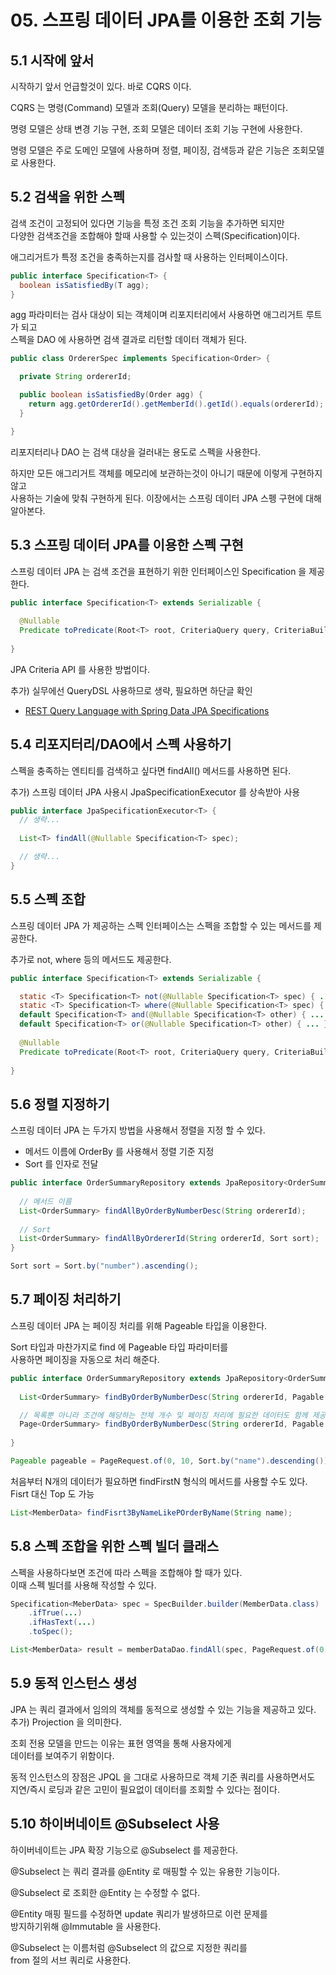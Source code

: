 # 05. 스프링 데이터 JPA를 이용한 조회 기능

## 5.1 시작에 앞서

시작하기 앞서 언급할것이 있다. 바로 CQRS 이다.

CQRS 는 명령(Command) 모델과 조회(Query) 모델을 분리하는 패턴이다.

명령 모델은 상태 변경 기능 구현, 조회 모델은 데이터 조회 기능 구현에 사용한다.

명령 모델은 주로 도메인 모델에 사용하며 정렬, 페이징, 검색등과 같은 기능은 조회모델로 사용한다.

## 5.2 검색을 위한 스펙

검색 조건이 고정되어 있다면 기능을 특정 조건 조회 기능을 추가하면 되지만  
다양한 검색조건을 조합해야 할때 사용할 수 있는것이 스펙(Specification)이다.

애그리거트가 특정 조건을 충족하는지를 검사할 때 사용하는 인터페이스이다.

```java
public interface Specification<T> {
  boolean isSatisfiedBy(T agg);
}
```

agg 파라미터는 검사 대상이 되는 객체이며 리포지터리에서 사용하면 애그리거트 루트가 되고  
스펙을 DAO 에 사용하면 검색 결과로 리턴할 데이터 객체가 된다.

```java
public class OrdererSpec implements Specification<Order> {

  private String ordererId;

  public boolean isSatisfiedBy(Order agg) {
    return agg.getOrdererId().getMemberId().getId().equals(ordererId);
  }

}
```

리포지터리나 DAO 는 검색 대상을 걸러내는 용도로 스펙을 사용한다.

하지만 모든 애그리거트 객체를 메모리에 보관하는것이 아니기 때문에 이렇게 구현하지 않고  
사용하는 기술에 맞춰 구현하게 된다. 이장에서는 스프링 데이터 JPA 스펭 구현에 대해 알아본다.

## 5.3 스프링 데이터 JPA를 이용한 스펙 구현

스프링 데이터 JPA 는 검색 조건을 표현하기 위한 인터페이스인 Specification 을 제공한다.

```java
public interface Specification<T> extends Serializable {
  
  @Nullable
  Predicate toPredicate(Root<T> root, CriteriaQuery query, CriteriaBuilder cb);
  
}
```

JPA Criteria API 를 사용한 방법이다.

추가) 실무에선 QueryDSL 사용하므로 생략, 필요하면 하단글 확인

- [REST Query Language with Spring Data JPA Specifications](https://www.baeldung.com/rest-api-search-language-spring-data-specifications)

## 5.4 리포지터리/DAO에서 스펙 사용하기

스펙을 충족하는 엔티티를 검색하고 싶다면 findAll() 메서드를 사용하면 된다.

추가) 스프링 데이터 JPA 사용시 JpaSpecificationExecutor 를 상속받아 사용

```java
public interface JpaSpecificationExecutor<T> {
  // 생략...
  
  List<T> findAll(@Nullable Specification<T> spec);

  // 생략...
}
```

## 5.5 스펙 조합

스프링 데이터 JPA 가 제공하는 스펙 인터페이스는 스펙을 조합할 수 있는 메서드를 제공한다.

추가로 not, where 등의 메서드도 제공한다.

```java
public interface Specification<T> extends Serializable {

  static <T> Specification<T> not(@Nullable Specification<T> spec) { ... }
  static <T> Specification<T> where(@Nullable Specification<T> spec) { ... }
  default Specification<T> and(@Nullable Specification<T> other) { ... }
  default Specification<T> or(@Nullable Specification<T> other) { ... }
  
  @Nullable
  Predicate toPredicate(Root<T> root, CriteriaQuery query, CriteriaBuilder cb);
  
}
```

## 5.6 정렬 지정하기

스프링 데이터 JPA 는 두가지 방법을 사용해서 정렬을 지정 할 수 있다.

- 메서드 이름에 OrderBy 를 사용해서 정렬 기준 지정
- Sort 를 인자로 전달

```java
public interface OrderSummaryRepository extends JpaRepository<OrderSummary, Integer> {
  
  // 메서드 이름
  List<OrderSummary> findAllByOrderByNumberDesc(String ordererId);
  
  // Sort
  List<OrderSummary> findAllByOrdererId(String ordererId, Sort sort);
}
```

```java
Sort sort = Sort.by("number").ascending();
```

## 5.7 페이징 처리하기

스프링 데이터 JPA 는 페이징 처리를 위해 Pageable 타입을 이용한다.

Sort 타입과 마찬가지로 find 에 Pageable 타입 파라미터를  
사용하면 페이징을 자동으로 처리 해준다.

```java
public interface OrderSummaryRepository extends JpaRepository<OrderSummary, Integer> {
  
  List<OrderSummary> findByOrderByNumberDesc(String ordererId, Pagable pagable);

  // 목록뿐 아니라 조건에 해당하는 전체 개수 및 페이징 처리에 필요한 데이터도 함께 제공
  Page<OrderSummary> findByOrderByNumberDesc(String ordererId, Pagable pagable);
  
}
```

```java
Pageable pageable = PageRequest.of(0, 10, Sort.by("name").descending());
```

처음부터 N개의 데이터가 필요하면 findFirstN 형식의 메서드를 사용할 수도 있다.  
Fisrt 대신 Top 도 가능

```java
List<MemberData> findFisrt3ByNameLikePOrderByName(String name);
```

## 5.8 스펙 조합을 위한 스펙 빌더 클래스

스펙을 사용하다보면 조건에 따라 스펙을 조합해야 할 때가 있다.  
이때 스펙 빌더를 사용해 작성할 수 있다.

```java
Specification<MeberData> spec = SpecBuilder.builder(MemberData.class)
    .ifTrue(...)
    .ifHasText(...)
    .toSpec();

List<MemberData> result = memberDataDao.findAll(spec, PageRequest.of(0, 5));
```

## 5.9 동적 인스턴스 생성

JPA 는 쿼리 결과에서 임의의 객체를 동적으로 생성할 수 있는 기능을 제공하고 있다.  
추가) Projection 을 의미한다.

조회 전용 모델을 만드는 이유는 표현 영역을 통해 사용자에게   
데이터를 보여주기 위함이다.

동적 인스턴스의 장점은 JPQL 을 그대로 사용하므로 객체 기준 쿼리를 사용하면서도  
지연/즉시 로딩과 같은 고민이 필요없이 데이터를 조회할 수 있다는 점이다.

## 5.10 하이버네이트 @Subselect 사용

하이버네이트는 JPA 확장 기능으로 @Subselect 를 제공한다.

@Subselect 는 쿼리 결과를 @Entity 로 매핑할 수 있는 유용한 기능이다.

@Subselect 로 조회한 @Entity 는 수정할 수 없다.  

@Entity 매핑 필드를 수정하면 update 쿼리가 발생하므로 이런 문제를  
방지하기위해 @Immutable 을 사용한다.

@Subselect 는 이름처럼 @Subselect 의 값으로 지정한 쿼리를  
from 절의 서브 쿼리로 사용한다.
